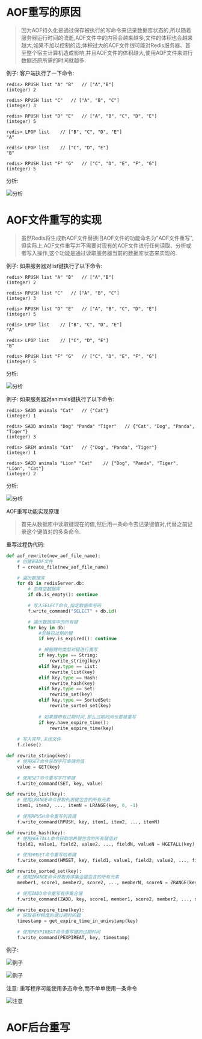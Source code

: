# AOF重写的原因
> 因为AOF持久化是通过保存被执行的写命令来记录数据库状态的,所以随着服务器运行时间的流逝,AOF文件中的内容会越来越多,文件的体积也会越来越大,如果不加以控制的话,体积过大的AOF文件很可能对Redis服务器、甚至整个宿主计算机造成影响,并且AOF文件的体积越大,使用AOF文件来进行数据还原所需的时间就越多.

例子:
客户端执行了一下命令:
```
redis> RPUSH list "A" "B"   // ["A","B"]
(integer) 2

redis> RPUSH list "C"   // ["A", "B", "C"]
(integer) 3

redis> RPUSH list "D" "E"   // ["A", "B", "C", "D", "E"]
(integer) 5

redis> LPOP list    // ["B", "C", "D", "E"]
"A"

redis> LPOP list    // ["C", "D", "E"]
"B"

redis> RPUSH list "F" "G"   // ["C", "D", "E", "F", "G"]
(integer) 5
```
分析:

![分析](https://github.com/gdufeZLYL/blog/blob/master/images/20180513204332.png)

# AOF文件重写的实现
> 虽然Redis将生成新AOF文件替换旧AOF文件的功能命名为"AOF文件重写",但实际上,AOF文件重写并不需要对现有的AOF文件进行任何读取、分析或者写入操作,这个功能是通过读取服务器当前的数据库状态来实现的.

例子:
如果服务器对list键执行了以下命令:
```
redis> RPUSH list "A" "B"   // ["A","B"]
(integer) 2

redis> RPUSH list "C"   // ["A", "B", "C"]
(integer) 3

redis> RPUSH list "D" "E"   // ["A", "B", "C", "D", "E"]
(integer) 5

redis> LPOP list    // ["B", "C", "D", "E"]
"A"

redis> LPOP list    // ["C", "D", "E"]
"B"

redis> RPUSH list "F" "G"   // ["C", "D", "E", "F", "G"]
(integer) 5
```
分析:

![分析](https://github.com/gdufeZLYL/blog/blob/master/images/20180513203508.png)

例子:
如果服务器对animals键执行了以下命令:
```
redis> SADD animals "Cat"   // {"Cat"}
(integer) 1

redis> SADD animals "Dog" "Panda" "Tiger"   // {"Cat", "Dog", "Panda", "Tiger"}
(integer) 3

redis> SREM animals "Cat"   // {"Dog", "Panda", "Tiger"}
(integer) 1

redis> SADD animals "Lion" "Cat"    // {"Dog", "Panda", "Tiger", "Lion", "Cat"}
(integer) 2
```
分析:

![分析](https://github.com/gdufeZLYL/blog/blob/master/images/20180513203930.png)

AOF重写功能实现原理
> 首先从数据库中读取键现在的值,然后用一条命令去记录键值对,代替之前记录这个键值对的多条命令.

重写过程伪代码:
```python
def aof_rewrite(new_aof_file_name):
    # 创建新AOF文件
    f = create_file(new_aof_file_name)

    # 遍历数据库
    for db in redisServer.db:
        # 忽略空数据库
        if db.is_empty(): continue

        # 写入SELECT命令,指定数据库号码
        f.write_command("SELECT" + db.id)

        # 遍历数据库中的所有键
        for key in db:
            #忽略已过期的键
            if key.is_expired(): continue

            # 根据键的类型对键进行重写
            if key.type == String:
                rewrite_string(key)
            elif key.type == List:
                rewrite_list(key)
            elif key.type == Hash:
                rewrite_hash(key)
            elif key.type == Set:
                rewrite_set(key)
            elif key.type == SortedSet:
                rewrite_sorted_set(key)
            
            # 如果键带有过期时间,那么过期时间也要被重写
            if key.have_expire_time():
                rewrite_expire_time(key)
    
    # 写入完毕,关闭文件
    f.close()

def rewrite_string(key):
    # 使用GET命令获取字符串键的值
    value = GET(key)

    # 使用SET命令重写字符串键
    f.write_command(SET, key, value)

def rewrite_list(key):
    # 使用LRANGE命令获取列表键包含的所有元素
    item1, item2, ..., itemN = LRANGE(key, 0, -1)

    # 使用RPUSH命令重写列表键
    f.write_command(RPUSH, key, item1, item2, ..., itemN)

def rewrite_hash(key):
    # 使用HGETALL命令获取哈希键包含的所有键值对
    field1, value1, field2, value2, ..., fieldN, valueN = HGETALL(key)

    # 使用HMSET命令重写哈希键
    f.write_command(HMSET, key, field1, value1, field2, value2, ..., fieldN, valueN)

def rewrite_sorted_set(key):
    # 使用ZRANGE命令获取有序集合键包含的所有元素
    member1, score1, member2, score2, ..., memberN, scoreN = ZRANGE(key, 0, -1, "WITHSCORES")

    # 使用ZADD命令重写有序集合键
    f.write_command(ZADD, key, score1, member1, score2, member2, ..., scoreN, memberN)

def rewrite_expire_time(key):
    # 获取毫秒精度的键过期时间戳
    timestamp = get_expire_time_in_unixstamp(key)

    # 使用PEXPIREAT命令重写键的过期时间
    f.write_command(PEXPIREAT, key, timestamp)
```
例子:

![例子](https://github.com/gdufeZLYL/blog/blob/master/images/20180513220206.png)

![例子](https://github.com/gdufeZLYL/blog/blob/master/images/20180513223354.png)

注意: 重写程序可能使用多态命令,而不单单使用一条命令

![注意](https://github.com/gdufeZLYL/blog/blob/master/images/20180513224449.png)

# AOF后台重写
